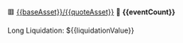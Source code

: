 🟥 [{{baseAsset}}/{{quoteAsset}}](https://www.binance.com/futures/{{baseAsset}}{{quoteAsset}}) 🔔 **{{eventCount}}**

Long Liquidation: ${{liquidationValue}}